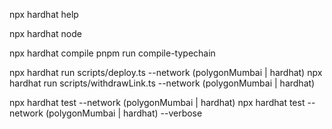 npx hardhat help

npx hardhat node

npx hardhat compile
pnpm run compile-typechain 

npx hardhat run scripts/deploy.ts --network (polygonMumbai | hardhat)
npx hardhat run scripts/withdrawLink.ts --network (polygonMumbai | hardhat)

npx hardhat test --network (polygonMumbai | hardhat)
npx hardhat test --network (polygonMumbai | hardhat) --verbose
